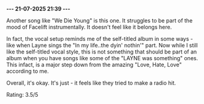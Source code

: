 <b>--- 21-07-2025 21:39 ---</b>

Another song like "We Die Young" is this one. It struggles to be part of the mood of Facelift instrumentally. It doesn't feel like it belongs here.

In fact, the vocal setup reminds me of the self-titled album in some ways - like when Layne sings the "In my life..the dyin' nothin'" part. Now while I still like the self-titled vocal style, this is not something that should be part of an album when you have songs like some of the "LAYNE was something" ones. This infact, is a major step down from the amazing "Love, Hate, Love" according to me.

Overall, it's okay. It's just - it feels like they tried to make a radio hit.

Rating: 3.5/5